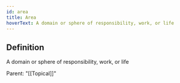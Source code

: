 ```yaml
---
id: area
title: Area
hoverText: A domain or sphere of responsibility, work, or life
---
```

## Definition
A domain or sphere of responsibility, work, or life

Parent: "[[Topical]]"
